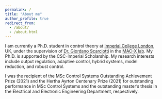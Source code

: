 ```yaml
---
permalink: /
title: "About me"
author_profile: true
redirect_from: 
  - /about/
  - /about.html
---
```


I am currently a Ph.D. student in control theory at [Imperial College London](https://www.imperial.ac.uk/), UK, under the supervision of [Dr. Giordano Scarciotti](https://profiles.imperial.ac.uk/g.scarciotti) in the [MAC-X lab](https://giordanoscarciotti.com/mac-x-lab/). My Ph.D. is supported by the CSC-Imperial Scholarship. My research interests include output regulation, adaptive control, hybrid systems, model reduction, and robust control. 

I was the recipient of the MSc Control Systems Outstanding Achievement Prize (2021) and the Hertha Ayrton Centenary Prize (2021) for outstanding performance in MSc Control Systems and the outstanding master’s thesis in the Electrical and Electronic Engineering Department, respectively. 